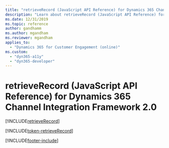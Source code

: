 ```yaml
---
title: "retrieveRecord (JavaScript API Reference) for Dynamics 365 Channel Integration Framework 2.0 | MicrosoftDocs"
description: "Learn about retrieveRecord (JavaScript API Reference) for Dynamics 365 Channel Integration Framework 2.0."
ms.date: 12/31/2019
ms.topic: reference
author: gandhamm
ms.author: mgandham
ms.reviewer: mgandham
applies_to: 
  - "Dynamics 365 for Customer Engagement (online)"
ms.custom: 
  - "dyn365-a11y"
  - "dyn365-developer"
---
```


# retrieveRecord (JavaScript API Reference) for Dynamics 365 Channel Integration Framework 2.0

[!INCLUDE[retrieveRecord](../../../../v1/develop/reference/microsoft-ciframework/Includes/retrieveRecord-description.md)] 

[!INCLUDE[token-retrieveRecord](../../../../shared/token-retrieveRecord.md)]


[!INCLUDE[footer-include](../../../../../includes/footer-banner.md)]
